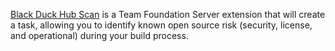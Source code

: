 [Black Duck Hub Scan](http://github.com/blackducksoftware/hub-tfs) is a Team Foundation Server extension that will create a task, allowing you to identify known open source risk (security, license, and operational) during your build process.